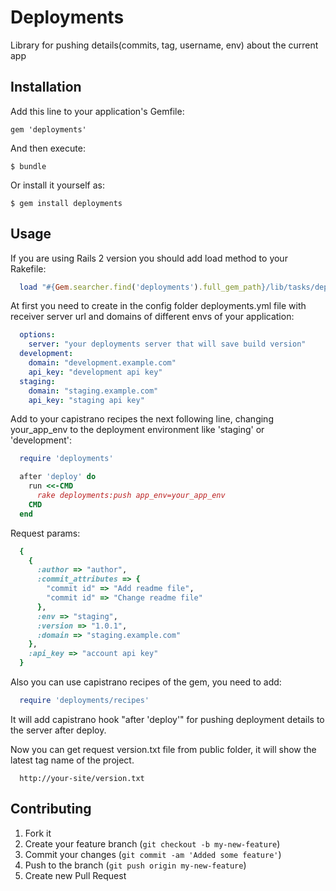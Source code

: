 # Deployments

Library for pushing details(commits, tag, username, env) about the current app

## Installation

Add this line to your application's Gemfile:

    gem 'deployments'

And then execute:

    $ bundle

Or install it yourself as:

    $ gem install deployments

## Usage

If you are using Rails 2 version you should add load method to your Rakefile:

```ruby
  load "#{Gem.searcher.find('deployments').full_gem_path}/lib/tasks/deployments.rake"
```

At first you need to create in the config folder deployments.yml file with
receiver server url and domains of different envs of your application:

```yaml
  options:
    server: "your deployments server that will save build version"
  development:
    domain: "development.example.com"
    api_key: "development api key"
  staging:
    domain: "staging.example.com"
    api_key: "staging api key"
```

Add to your capistrano recipes the next following line, changing your_app_env
to the deployment environment like 'staging' or 'development':

```ruby
  require 'deployments'

  after 'deploy' do
    run <<-CMD
      rake deployments:push app_env=your_app_env
    CMD
  end
```

Request params:
```ruby
  {
    {
      :author => "author",
      :commit_attributes => {
        "commit id" => "Add readme file",
        "commit id" => "Change readme file"
      },
      :env => "staging",
      :version => "1.0.1",
      :domain => "staging.example.com"
    },
    :api_key => "account api key"
  }
```

Also you can use capistrano recipes of the gem, you need to add:
```ruby
  require 'deployments/recipes'
```

It will add capistrano hook "after 'deploy'" for pushing deployment details to
the server after deploy.

Now you can get request version.txt file from public folder, it will show the
latest tag name of the project.

```
  http://your-site/version.txt
```

## Contributing

1. Fork it
2. Create your feature branch (`git checkout -b my-new-feature`)
3. Commit your changes (`git commit -am 'Added some feature'`)
4. Push to the branch (`git push origin my-new-feature`)
5. Create new Pull Request
